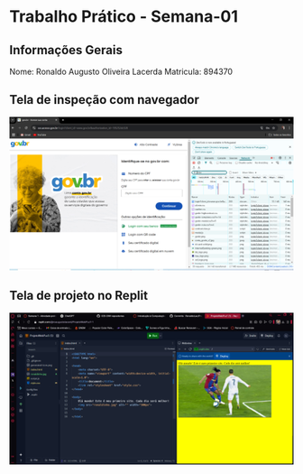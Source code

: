 # Trabalho Prático - Semana-01

## Informações Gerais
Nome: Ronaldo Augusto Oliveira Lacerda
Matricula: 894370

## Tela de inspeção com navegador
![alt text](<ferramentas do desenvolvedor.PNG>)

## Tela de projeto no Replit
![alt text](replit.PNG)

